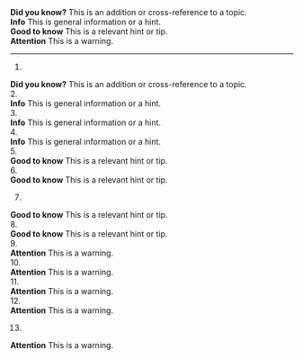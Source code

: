 <div class="alert alert-success">
    <i class="fa-duotone fa-thin fa-flag fa-lg"></i>
    <strong>Did you know?</strong>
    This is an addition or cross-reference to a topic.
</div>

<div class="alert alert-info">
    <i class="fa-duotone fa-thin fa-lightbulb fa-lg" style=""></i>
	<strong>Info</strong>
    This is general information or a hint.
</div>
 
<div class="alert alert-notice">
    <i class="fa-duotone fa-thin fa-hand-point-up fa-lg"></i>
    <strong>Good to know</strong>
    This is a relevant hint or tip.
</div>

<div class="alert alert-warn">
    <i class="fa-duotone fa-thin fa-triangle-exclamation fa-lg"></i>
    <strong>Attention</strong>
    This is a warning.
</div>

---
1.
<div class="alert alert-success">
    <i class="fa-duotone fa-solid fa-question-circle fa-lg"></i>
    <strong>Did you know?</strong>
    This is an addition or cross-reference to a topic.
</div>
2.
<div class="alert alert-info">
    <i class="fa-duotone fa-solid fa-circle-info fa-lg"></i>
    <strong>Info</strong>
    This is general information or a hint.
</div>
3.
<div class="alert alert-info">
    <i class="fa-duotone fa-thin fa-bullhorn fa-lg"></i>
    <strong>Info</strong>
    This is general information or a hint.
</div>
4.
<div class="alert alert-info">
    <i class="fa-duotone fa-solid fa-bullhorn fa-lg"></i>
    <strong>Info</strong>
    This is general information or a hint.
</div>
5.
<div class="alert alert-notice">
    <i class="fa-duotone fa-thin fa-lightbulb fa-lg"></i>
    <strong>Good to know</strong>
    This is a relevant hint or tip.
</div>
6.
<div class="alert alert-notice">
    <i class="fa-duotone fa-solid fa-lightbulb fa-lg"></i>
    <strong>Good to know</strong>
    This is a relevant hint or tip.
</div>

7.
<div class="alert alert-notice">
    <i class="fa-duotone fa-thin fa-lightbulb-on fa-lg"></i>
    <strong>Good to know</strong>
    This is a relevant hint or tip.
</div>
8.
<div class="alert alert-notice">
    <i class="fa-duotone fa-solid fa-lightbulb-on fa-lg"></i>
    <strong>Good to know</strong>
    This is a relevant hint or tip.
</div>
9.
<div class="alert alert-warn">
    <i class="fa-duotone fa-solid fa-triangle-exclamation fa-lg"></i>
    <strong>Attention</strong>
    This is a warning.
</div>
10.
<div class="alert alert-warn">
    <i class="fa-duotone fa-thin fa-triangle-exclamation fa-lg"></i>
    <strong>Attention</strong>
    This is a warning.
</div>
11.
<div class="alert alert-warn">
    <i class="fa-duotone fa-solid fa-message-exclamation fa-lg"></i>
    <strong>Attention</strong>
    This is a warning.
</div>
12.
<div class="alert alert-warn">
    <i class="fa-duotone fa-thin fa-message-exclamation fa-lg"></i>
    <strong>Attention</strong>
    This is a warning.
</div>

13.

<div class="alert alert-warn">
    <i class="fa-duotone fa-solid fa-circle-exclamation fa-lg"></i>
    <strong>Attention</strong>
    This is a warning.
</div>


